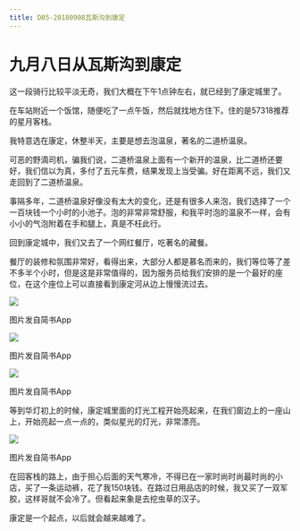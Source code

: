 ```yaml
---
title: D05-20180908瓦斯沟到康定
---
```


# 九月八日从瓦斯沟到康定

这一段骑行比较平淡无奇，我们大概在下午1点钟左右，就已经到了康定城里了。

在车站附近一个饭馆，随便吃了一点午饭，然后就找地方住下。住的是57318推荐的星月客栈。

我特意选在康定，休整半天，主要是想去泡温泉，著名的二道桥温泉。

可恶的野滴司机，骗我们说，二道桥温泉上面有一个新开的温泉，比二道桥还要好，我们信以为真，多付了五元车费，结果发现上当受骗。好在距离不远，我们又走回到了二道桥温泉。

事隔多年，二道桥温泉好像没有太大的变化，还是有很多人来泡，我们选择了一个一百块钱一个小时的小池子。泡的非常非常舒服，和我平时泡的温泉不一样，会有小小的气泡附着在手和腿上，真是不枉此行。

回到康定城中，我们又去了一个网红餐厅，吃著名的藏餐。

餐厅的装修和氛围非常好，看得出来，大部分人都是慕名而来的，我们等位等了差不多半个小时，但是这是非常值得的，因为服务员给我们安排的是一个最好的座位，在这个座位上可以直接看到康定河从边上慢慢流过去。

![](https://ridemypic.oss-cn-chengdu.aliyuncs.com/rideimg/2616645-e1580c9369261682.jpg)  

图片发自简书App

![](https://ridemypic.oss-cn-chengdu.aliyuncs.com/rideimg/2616645-7fe3b828eb4080e1.jpg)  

图片发自简书App

![](https://ridemypic.oss-cn-chengdu.aliyuncs.com/rideimg/2616645-e8e895d4b4b6f230.jpg)  

图片发自简书App

  

等到华灯初上的时候，康定城里面的灯光工程开始亮起来，在我们窗边上的一座山上，开始亮起一点一点的，类似星光的灯光，非常漂亮。

![](https://ridemypic.oss-cn-chengdu.aliyuncs.com/rideimg/2616645-551fdcabc770d968.jpg)  

图片发自简书App

在回客栈的路上，由于担心后面的天气寒冷，不得已在一家时尚时尚最时尚的小店，买了一条运动裤，花了我150块钱。在路过日用品店的时候，我又买了一双军胶，这样哥就不会冷了。但看起来象是去挖虫草的汉子。

康定是一个起点，以后就会越来越难了。